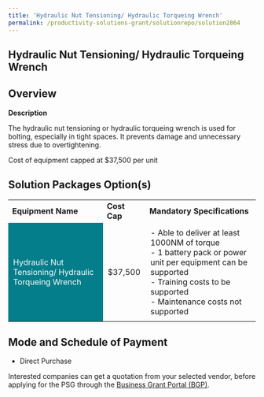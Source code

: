 ```yaml
---
title: 'Hydraulic Nut Tensioning/ Hydraulic Torqueing Wrench'
permalink: /productivity-solutions-grant/solutionrepo/solution2864
---
```


## Hydraulic Nut Tensioning/ Hydraulic Torqueing Wrench

## Overview

**Description**

The hydraulic nut tensioning or hydraulic torqueing wrench is used for bolting, especially in tight spaces. It prevents damage and unnecessary stress due to overtightening. 

Cost of equipment capped at $37,500 per unit 

## Solution Packages Option(s)

<table>
<tr>
<td><b>Equipment Name</b></td>
<td><b>Cost Cap</b></td>
<td><b>Mandatory Specifications</b></td>
</tr>
<tr>
<td style='padding: 10px; background-color: #037E8A; color: #FFFFFF;'>Hydraulic Nut Tensioning/ Hydraulic Torqueing Wrench</td>
<td style='padding: 10px;'>$37,500</td>
<td style='padding: 10px;'>- Able to deliver at least 1000NM of torque<br>- 1 battery pack or power unit per  equipment can be supported<br>- Training costs to be supported<br>- Maintenance costs not supported</td>
</tr>
</table>

## Mode and Schedule of Payment

 - Direct Purchase

Interested companies can get a quotation from your selected vendor, before applying for the PSG through the <a href='https://www.businessgrants.gov.sg/' target='_blank' rel='noopener'>Business Grant Portal (BGP)</a>.

<script src="/jquery/resize-tables.js"></script>
